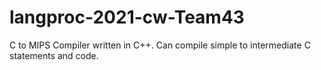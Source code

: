 # langproc-2021-cw-Team43
C to MIPS Compiler written in C++. Can compile simple to intermediate C statements and code.


